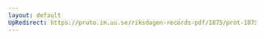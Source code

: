 ```yaml
---
layout: default
UpRedirect: https://pruto.im.uu.se/riksdagen-records-pdf/1875/prot-1875--ak--013/prot-1875--ak--013_032.pdf
---
```

